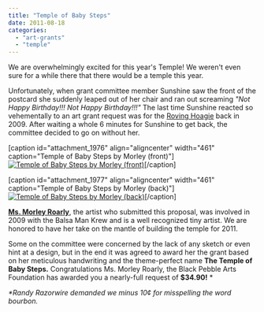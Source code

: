 ```yaml
---
title: "Temple of Baby Steps"
date: 2011-08-18
categories: 
  - "art-grants"
  - "temple"
---
```


We are overwhelmingly excited for this year's Temple! We weren't even sure for a while there that there would be a temple this year.

Unfortunately, when grant committee member Sunshine saw the front of the postcard she suddenly leaped out of her chair and ran out screaming _"Not Happy Birthday!!! Not Happy Birthday!!!"_ The last time Sunshine reacted so vehementally to an art grant request was for the [Roving Hoagie](https://balsaman.org/2009/08/tiny-art-grant-award-the-roving-hoagie/) back in 2009. After waiting a whole 6 minutes for Sunshine to get back, the committee decided to go on without her.

\[caption id="attachment\_1976" align="aligncenter" width="461" caption="Temple of Baby Steps by Morley (front)"\][![Temple of Baby Steps by Morley (front)](/images/CCI00000.jpg "Temple of Baby Steps by Morley (front)")](https://balsaman.org/wp-content/uploads/2011/08/CCI00000.jpg)\[/caption\]

\[caption id="attachment\_1977" align="aligncenter" width="461" caption="Temple of Baby Steps by Morley (back)"\][![Temple of Baby Steps by Morley (back)](/images/CCI00001.jpg "Temple of Baby Steps by Morley (back)")](https://balsaman.org/wp-content/uploads/2011/08/CCI00001.jpg)\[/caption\]

**[Ms. Morley Roarly](https://twitter.com/#!/morleyroarly)**, the artist who submitted this proposal, was involved in 2009 with the Balsa Man Krew and is a well recognized tiny artist. We are honored to have her take on the mantle of building the temple for 2011.

Some on the committee were concerned by the lack of any sketch or even hint at a design, but in the end it was agreed to award her the grant based on her meticulous handwriting and the theme-perfect name **The Temple of Baby Steps.** Congratulations Ms. Morley Roarly, the Black Pebble Arts Foundation has awarded you a nearly-full request of **$34.90!** \*

_\*Randy Razorwire demanded we minus 10¢ for misspelling the word bourbon._
